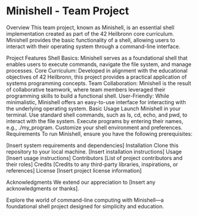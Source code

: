 # Minishell - Team Project
Overview
This team project, known as Minishell, is an essential shell implementation created as part of the 42 Heilbronn core curriculum. Minishell provides the basic functionality of a shell, allowing users to interact with their operating system through a command-line interface.

Project Features
Shell Basics: Minishell serves as a foundational shell that enables users to execute commands, navigate the file system, and manage processes.
Core Curriculum: Developed in alignment with the educational objectives of 42 Heilbronn, this project provides a practical application of systems programming concepts.
Team Collaboration: Minishell is the result of collaborative teamwork, where team members leveraged their programming skills to build a functional shell.
User-Friendly: While minimalistic, Minishell offers an easy-to-use interface for interacting with the underlying operating system.
Basic Usage
Launch Minishell in your terminal.
Use standard shell commands, such as ls, cd, echo, and pwd, to interact with the file system.
Execute programs by entering their names, e.g., ./my_program.
Customize your shell environment and preferences.
Requirements
To run Minishell, ensure you have the following prerequisites:

[Insert system requirements and dependencies]
Installation
Clone this repository to your local machine.
[Insert installation instructions]
Usage
[Insert usage instructions]
Contributors
[List of project contributors and their roles]
Credits
[Credits to any third-party libraries, inspirations, or references]
License
[Insert project license information]

Acknowledgments
We extend our appreciation to [Insert any acknowledgments or thanks].

Explore the world of command-line computing with Minishell—a foundational shell project designed for simplicity and education.
